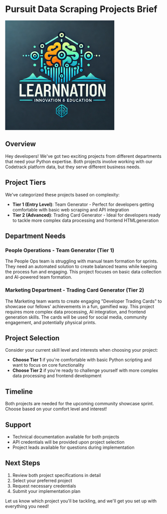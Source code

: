 # Pursuit Data Scraping Projects Brief


<img src="./assets/learn-nation-logo.webp" alt="learn nation logo" width="350">

## Overview
Hey developers! We've got two exciting projects from different departments that need your Python expertise. Both projects involve working with our Codetrack platform data, but they serve different business needs.

## Project Tiers
We've categorized these projects based on complexity:
- **Tier 1 (Entry Level)**: Team Generator - Perfect for developers getting comfortable with basic web scraping and API integration
- **Tier 2 (Advanced)**: Trading Card Generator - Ideal for developers ready to tackle more complex data processing and frontend HTMLgeneration

## Department Needs

### People Operations - Team Generator (Tier 1)
The People Ops team is struggling with manual team formation for sprints. They need an automated solution to create balanced teams while keeping the process fun and engaging. This project focuses on basic data collection and AI-powered team formation.

### Marketing Department - Trading Card Generator (Tier 2)
The Marketing team wants to create engaging "Developer Trading Cards" to showcase our fellows' achievements in a fun, gamified way. This project requires more complex data processing, AI integration, and frontend generation skills. The cards will be used for social media, community engagement, and potentially physical prints.

## Project Selection
Consider your current skill level and interests when choosing your project:
- **Choose Tier 1** if you're comfortable with basic Python scripting and want to focus on core functionality
- **Choose Tier 2** if you're ready to challenge yourself with more complex data processing and frontend development

## Timeline
Both projects are needed for the upcoming community showcase sprint. Choose based on your comfort level and interest!

## Support
- Technical documentation available for both projects
- API credentials will be provided upon project selection
- Project leads available for questions during implementation

## Next Steps
1. Review both project specifications in detail
2. Select your preferred project
3. Request necessary credentials
4. Submit your implementation plan

Let us know which project you'll be tackling, and we'll get you set up with everything you need!
